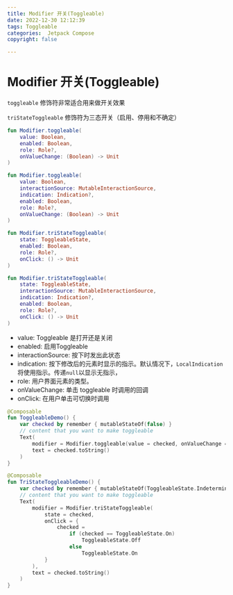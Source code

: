 ```yaml
---
title: Modifier 开关(Toggleable)
date: 2022-12-30 12:12:39
tags: Toggleable
categories:  Jetpack Compose
copyright: false

---
```


# Modifier 开关(Toggleable)

`toggleable` 修饰符非常适合用来做开关效果

`triStateToggleable` 修饰符为三态开关（启用、停用和不确定）

```kotlin
fun Modifier.toggleable(
    value: Boolean,
    enabled: Boolean,
    role: Role?,
    onValueChange: (Boolean) -> Unit
)

fun Modifier.toggleable(
    value: Boolean,
    interactionSource: MutableInteractionSource,
    indication: Indication?,
    enabled: Boolean,
    role: Role?,
    onValueChange: (Boolean) -> Unit
)

fun Modifier.triStateToggleable(
    state: ToggleableState,
    enabled: Boolean,
    role: Role?,
    onClick: () -> Unit
)

fun Modifier.triStateToggleable(
    state: ToggleableState,
    interactionSource: MutableInteractionSource,
    indication: Indication?,
    enabled: Boolean,
    role: Role?,
    onClick: () -> Unit
)
```

- value: Toggleable 是打开还是关闭
- enabled: 启用Toggleable 
- interactionSource: 按下时发出此状态
- indication: 按下修改后的元素时显示的指示。默认情况下，`LocalIndication`将使用指示。传递`null`以显示无指示，
- role: 用户界面元素的类型。
- onValueChange: 单击 toggleable 时调用的回调
- onClick: 在用户单击可切换时调用

```kotlin
@Composable
fun ToggleableDemo() {
    var checked by remember { mutableStateOf(false) }
    // content that you want to make toggleable
    Text(
        modifier = Modifier.toggleable(value = checked, onValueChange = { checked = it }),
        text = checked.toString()
    )
}

@Composable
fun TriStateToggleableDemo() {
    var checked by remember { mutableStateOf(ToggleableState.Indeterminate) }
    // content that you want to make toggleable
    Text(
        modifier = Modifier.triStateToggleable(
            state = checked,
            onClick = {
                checked =
                    if (checked == ToggleableState.On)
                        ToggleableState.Off
                    else
                        ToggleableState.On
            }
        ),
        text = checked.toString()
    )
}
```

